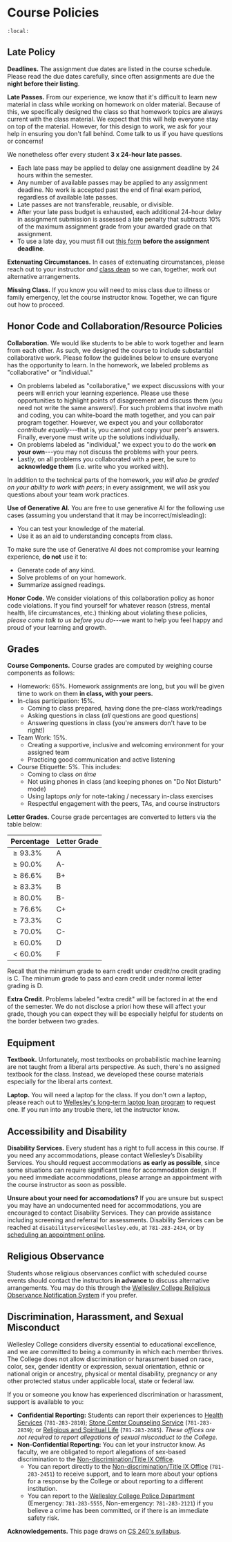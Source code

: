 # Course Policies


```{contents}
:local:
```


## Late Policy

**Deadlines.** The assignment due dates are listed in the course schedule. Please read the due dates carefully, since often assignments are due the **night before their listing**. 


**Late Passes.** From our experience, we know that it's difficult to learn new material in class while working on homework on older material. Because of this, we specifically designed the class so that homework topics are always current with the class material. We expect that this will help everyone stay on top of the material. However, for this design to work, we ask for your help in ensuring you don't fall behind. Come talk to us if you have questions or concerns!

We nonetheless offer every student **3 x 24-hour late passes**.
* Each late pass may be applied to delay one assignment deadline by 24 hours within the semester.
* Any number of available passes may be applied to any assignment deadline. No work is accepted past the end of final exam period, regardless of available late passes.
* Late passes are not transferable, reusable, or divisible.
* After your late pass budget is exhausted, each additional 24-hour delay in assignment submission is assessed a late penalty that subtracts 10% of the maximum assignment grade from your awarded grade on that assignment.
* To use a late day, you must fill out [this form](https://forms.gle/hSsEcrQ1ahyJiMVm9) **before the assignment deadline**.

**Extenuating Circumstances.** In cases of extenuating circumstances, please reach out to your instructor *and* [class dean](https://www1.wellesley.edu/advising/classdeans) so we can, together, work out alternative arrangements.

**Missing Class.** If you know you will need to miss class due to illness or family emergency, let the course instructor know. Together, we can figure out how to proceed. 



## Honor Code and Collaboration/Resource Policies


**Collaboration.** We would like students to be able to work together and learn from each other. As such, we designed the course to include substantial collaborative work. Please follow the guidelines below to ensure everyone has the opportunity to learn. In the homework, we labeled problems as "collaborative" or "individual."
* On problems labeled as "collaborative," we expect discussions with your peers will enrich your learning experience. Please use these opportunities to highlight points of disagreement and discuss them (you need not write the same answers!). For such problems that involve math and coding, you can white-board the math together, and you can pair program together. However, we expect you and your collaborator *contribute equally*---that is, you cannot just copy your peer's answers. Finally, everyone must write up the solutions individually. 
* On problems labeled as "individual," we expect you to do the work **on your own**---you may not discuss the problems with your peers.
* Lastly, on all problems you collaborated with a peer, be sure to **acknowledge them** (i.e. write who you worked with).

In addition to the technical parts of the homework, *you will also be graded on your ability to work with peers*; in every assignment, we will ask you questions about your team work practices. 


**Use of Generative AI.** You are free to use generative AI for the following use cases (assuming you understand that it may be incorrect/misleading):
* You can test your knowledge of the material.
* Use it as an aid to understanding concepts from class.

To make sure the use of Generative AI does not compromise your learning experience, **do not** use it to:
* Generate code of any kind.
* Solve problems of on your homework.
* Summarize assigned readings.


**Honor Code.** We consider violations of this collaboration policy as honor code violations. If you find yourself for whatever reason (stress, mental health, life circumstances, etc.) thinking about violating these policies, *please come talk to us before you do*---we want to help you feel happy and proud of your learning and growth. 


## Grades

**Course Components.** Course grades are computed by weighing course components as follows:
* Homework: $65\%$. Homework assignments are long, but you will be given time to work on them **in class, with your peers.** 
* In-class participation: $15\%$.
  * Coming to class prepared, having done the pre-class work/readings
  * Asking questions in class (*all* questions are good questions)
  * Answering questions in class (you're answers don't have to be right!)
* Team Work: $15\%$.
  * Creating a supportive, inclusive and welcoming environment for your assigned team
  * Practicing good communication and active listening 
* Course Etiquette: $5\%$. This includes:
  * Coming to class *on time*
  * Not using phones in class (and keeping phones on "Do Not Disturb" mode)
  * Using laptops *only* for note-taking / necessary in-class exercises
  * Respectful engagement with the peers, TAs, and course instructors




**Letter Grades.** Course grade percentages are converted to letters via the table below:

| **Percentage** | **Letter Grade** |
|---|---|
| $\geq 93.3\%$ | A |
| $\geq 90.0\%$ | A- |
| $\geq 86.6\%$ | B+ |
| $\geq 83.3\%$ | B |
| $\geq 80.0\%$ | B- |
| $\geq 76.6\%$ | C+ |
| $\geq 73.3\%$ | C |
| $\geq 70.0\%$ | C- |
| $\geq 60.0\%$ | D |
| $< 60.0\%$ | F |


Recall that the minimum grade to earn credit under credit/no credit grading is C. The minimum grade to pass and earn credit under normal letter grading is D.


**Extra Credit.** Problems labeled "extra credit" will be factored in at the end of the semester. We do not disclose a priori how these will affect your grade, though you can expect they will be especially helpful for students on the border between two grades.



## Equipment

**Textbook.** Unfortunately, most textbooks on probabilistic machine learning are not taught from a liberal arts perspective. As such, there's no assigned textbook for the class. Instead, we developed these course materials especially for the liberal arts context. 

**Laptop.** You will need a laptop for the class. If you don't own a laptop, please reach out to [Wellesley's long-term laptop loan program](https://www1.wellesley.edu/lts/techsupport/borrowequip) to request one. If you run into any trouble there, let the instructor know.



## Accessibility and Disability

**Disability Services.** Every student has a right to full access in this course. If you need any accommodations, please contact Wellesley’s Disability Services. You should request accommodations **as early as possible**, since some situations can require significant time for accommodation design. If you need immediate accommodations, please arrange an appointment with the course instructor as soon as possible. 

**Unsure about your need for accomodations?** If you are unsure but suspect you may have an undocumented need for accommodations, you are encouraged to contact Disability Services. They can provide assistance including screening and referral for assessments. Disability Services can be reached at `disabilityservices@wellesley.edu`, at `781-283-2434`, or by [scheduling an appointment online](https://www.wellesley.edu/disability).



## Religious Observance

Students whose religious observances conflict with scheduled course events should contact the instructors **in advance** to discuss alternative arrangements. You may do this through the [Wellesley College Religious Observance Notification System](https://webapps.wellesley.edu/religious_calendar/) if you prefer.



## Discrimination, Harassment, and Sexual Misconduct

Wellesley College considers diversity essential to educational excellence, and we are committed to being a community in which each member thrives. The College does not allow discrimination or harassment based on race, color, sex, gender identity or expression, sexual orientation, ethnic or national origin or ancestry, physical or mental disability, pregnancy or any other protected status under applicable local, state or federal law.

If you or someone you know has experienced discrimination or harassment, support is available to you:
* **Confidential Reporting:** Students can report their experiences to [Health Services](https://www.wellesley.edu/healthservice) (`781-283-2810`); [Stone Center Counseling Service](https://www.wellesley.edu/counseling) (`781-283-2839`); or [Religious and Spiritual Life](https://www.wellesley.edu/campuslife/community/religiousandspirituallife) (`781-283-2685`). *These offices are not required to report allegations of sexual misconduct to the College.*
* **Non-Confidential Reporting:** You can let your instructor know. As faculty, we are obligated to report allegations of sex-based discrimination to the [Non-discrimination/Title IX Office](https://www.wellesley.edu/administration/offices/titleix).
  * You can report directly to the [Non-discrimination/Title IX Office](https://www.wellesley.edu/administration/offices/titleix) (`781-283-2451`) to receive support, and to learn more about your options for a response by the College or about reporting to a different institution.
  * You can report to the [Wellesley College Police Department](https://www.wellesley.edu/police) (Emergency: `781-283-5555`, Non-emergency: `781-283-2121`) if you believe a crime has been committed, or if there is an immediate safety risk.



**Acknowledgements.** This page draws on [CS 240's syllabus](https://cs.wellesley.edu/~cs240/s24/about/).

